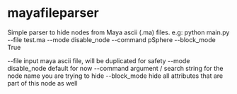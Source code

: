 # mayafileparser

Simple parser to hide nodes from Maya ascii (.ma) files.
e.g:
python main.py --file test.ma --mode disable_node --command pSphere --block_mode True

--file input maya ascii file, will be duplicated for safety
--mode disable_node default for now
--command argument / search string for the node name you are trying to hide
--block_mode hide all attributes that are part of this node as well
